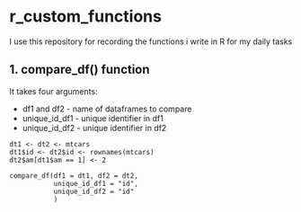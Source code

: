 # r_custom_functions
I use this repository for recording the functions i write in R for my daily tasks

## 1. compare_df() function

It takes four arguments:

  - df1 and df2 - name of dataframes to compare
  - unique_id_df1 - unique identifier in df1
  - unique_id_df2 - unique identifier in df2

```{r}
dt1 <- dt2 <- mtcars
dt1$id <- dt2$id <- rownames(mtcars)
dt2$am[dt1$am == 1] <- 2

compare_df(df1 = dt1, df2 = dt2,
           unique_id_df1 = "id",
           unique_id_df2 = "id"
           )
```
